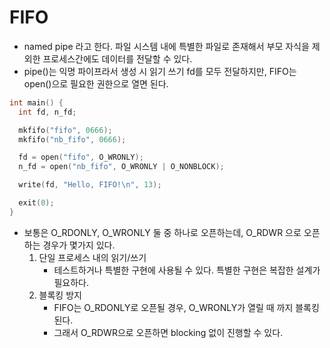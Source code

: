 # FIFO
- named pipe 라고 한다. 파일 시스템 내에 특별한 파일로 존재해서 부모 자식을 제외한 프로세스간에도 데이터를 전달할 수 있다.
- pipe()는 익명 파이프라서 생성 시 읽기 쓰기 fd를 모두 전달하지만, FIFO는 open()으로 필요한 권한으로 열면 된다.
```c
int main() {
  int fd, n_fd;

  mkfifo("fifo", 0666);
  mkfifo("nb_fifo", 0666);

  fd = open("fifo", O_WRONLY);
  n_fd = open("nb_fifo", O_WRONLY | O_NONBLOCK);

  write(fd, "Hello, FIFO!\n", 13);

  exit(0);
}  
```
- 보통은 O_RDONLY, O_WRONLY 둘 중 하나로 오픈하는데, O_RDWR 으로 오픈하는 경우가 몇가지 있다.
  1. 단일 프로세스 내의 읽기/쓰기
     - 테스트하거나 특별한 구현에 사용될 수 있다. 특별한 구현은 복잡한 설계가 필요하다.
  2. 블록킹 방지
     - FIFO는 O_RDONLY로 오픈될 경우, O_WRONLY가 열릴 때 까지 블록킹된다.
     - 그래서 O_RDWR으로 오픈하면 blocking 없이 진행할 수 있다.
